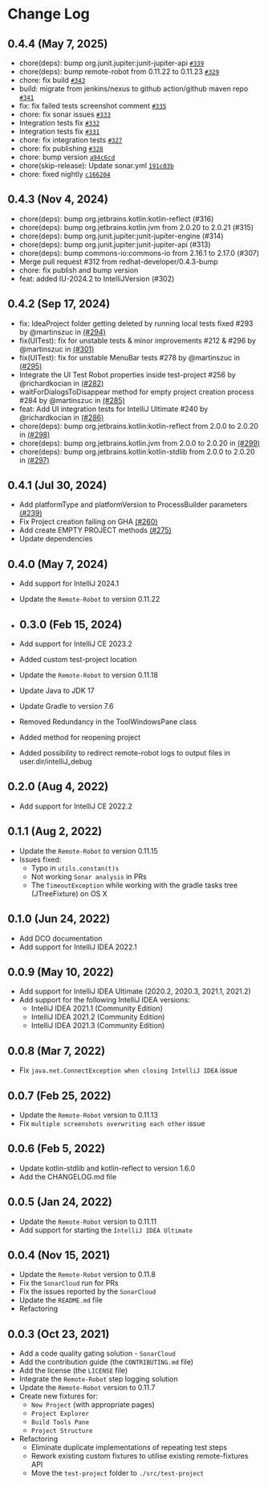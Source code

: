 # Change Log

## 0.4.4 (May 7, 2025)
- chore(deps): bump org.junit.jupiter:junit-jupiter-api [`#339`](https://github.com/redhat-developer/intellij-common-ui-test-library/pull/339)
- chore(deps): bump remote-robot from 0.11.22 to 0.11.23 [`#329`](https://github.com/redhat-developer/intellij-common-ui-test-library/pull/329)
- chore: fix build [`#343`](https://github.com/redhat-developer/intellij-common-ui-test-library/pull/343)
- build: migrate from jenkins/nexus to github action/github maven repo [`#341`](https://github.com/redhat-developer/intellij-common-ui-test-library/pull/341)
- fix: fix failed tests screenshot comment  [`#335`](https://github.com/redhat-developer/intellij-common-ui-test-library/pull/335)
- chore: fix sonar issues [`#333`](https://github.com/redhat-developer/intellij-common-ui-test-library/pull/333)
- Integration tests fix [`#332`](https://github.com/redhat-developer/intellij-common-ui-test-library/pull/332)
- Integration tests fix [`#331`](https://github.com/redhat-developer/intellij-common-ui-test-library/pull/331)
- chore: fix integration tests [`#327`](https://github.com/redhat-developer/intellij-common-ui-test-library/pull/327)
- chore: fix publishing [`#328`](https://github.com/redhat-developer/intellij-common-ui-test-library/pull/328)
- chore: bump version [`a94c6cd`](https://github.com/redhat-developer/intellij-common-ui-test-library/commit/a94c6cde6ac97645e6bfee99f1c8fe5a13fea185)
- chore(skip-release): Update sonar.yml [`191c03b`](https://github.com/redhat-developer/intellij-common-ui-test-library/commit/191c03be187a34ec5f51ba5bce91a30f6f8f4ff3)
- chore: fixed nightly [`c166204`](https://github.com/redhat-developer/intellij-common-ui-test-library/commit/c16620403c4e4ecc08381e3903baf87661c237d2)

## 0.4.3 (Nov 4, 2024)
- chore(deps): bump org.jetbrains.kotlin:kotlin-reflect (#316)
- chore(deps): bump org.jetbrains.kotlin.jvm from 2.0.20 to 2.0.21 (#315)
- chore(deps): bump org.junit.jupiter:junit-jupiter-engine (#314)
- chore(deps): bump org.junit.jupiter:junit-jupiter-api (#313)
- chore(deps): bump commons-io:commons-io from 2.16.1 to 2.17.0 (#307)
- Merge pull request #312 from redhat-developer/0.4.3-bump
- chore: fix publish and bump version
- feat: added IU-2024.2 to IntelliJVersion (#302)

## 0.4.2 (Sep 17, 2024)
 - fix: IdeaProject folder getting deleted by running local tests fixed #293 by @martinszuc in [(#294)](https://github.com/redhat-developer/intellij-common-ui-test-library/pull/294)
 - fix(UITest): fix for unstable tests & minor improvements #212 & #296 by @martinszuc in [(#301)](https://github.com/redhat-developer/intellij-common-ui-test-library/pull/301)
 - fix(UITest): fix for unstable MenuBar tests #278 by @martinszuc in [(#295)](https://github.com/redhat-developer/intellij-common-ui-test-library/pull/295)
 - Integrate the UI Test Robot properties inside test-project #256 by @richardkocian in [(#282)](https://github.com/redhat-developer/intellij-common-ui-test-library/pull/295)
 - waitForDialogsToDisappear method for empty project creation process #284 by @martinszuc in [(#285)](https://github.com/redhat-developer/intellij-common-ui-test-library/pull/285)
 - feat: Add UI integration tests for IntelliJ Ultimate #240 by @richardkocian in  [(#286)](https://github.com/redhat-developer/intellij-common-ui-test-library/pull/286)
 - chore(deps): bump org.jetbrains.kotlin:kotlin-reflect from 2.0.0 to 2.0.20 in [(#298)](https://github.com/redhat-developer/intellij-common-ui-test-library/pull/298)
 - chore(deps): bump org.jetbrains.kotlin.jvm from 2.0.0 to 2.0.20 in [(#299)](https://github.com/redhat-developer/intellij-common-ui-test-library/pull/299)
 - chore(deps): bump org.jetbrains.kotlin:kotlin-stdlib from 2.0.0 to 2.0.20 in [(#297)](https://github.com/redhat-developer/intellij-common-ui-test-library/pull/297)

## 0.4.1 (Jul 30, 2024)
- Add platformType and platformVersion to ProcessBuilder parameters [(#239)](https://github.com/redhat-developer/intellij-common-ui-test-library/pull/239)
- Fix Project creation failing on GHA [(#260)](https://github.com/redhat-developer/intellij-common-ui-test-library/pull/260)
- Add create EMPTY PROJECT methods [(#275)](https://github.com/redhat-developer/intellij-common-ui-test-library/pull/275)
- Update dependencies

## 0.4.0 (May 7, 2024)
- Add support for IntelliJ 2024.1
- Update the `Remote-Robot` to version 0.11.22

- ## 0.3.0 (Feb 15, 2024)
 - Add support for IntelliJ CE 2023.2
 - Added custom test-project location
 - Update the `Remote-Robot` to version 0.11.18
 - Update Java to JDK 17
 - Update Gradle to version 7.6
 - Removed Redundancy in the ToolWindowsPane class
 - Added method for reopening project
 - Added possibility to redirect remote-robot logs to output files in user.dir/intelliJ_debug 

## 0.2.0 (Aug 4, 2022)
 - Add support for IntelliJ CE 2022.2

## 0.1.1 (Aug 2, 2022)
 - Update the `Remote-Robot` to version 0.11.15
 - Issues fixed:
   - Typo in `utils.constan(t)s`
   - Not working `Sonar analysis` in PRs
   - The `TimeoutException` while working with the gradle tasks tree (JTreeFixture) on OS X

## 0.1.0 (Jun 24, 2022)
 - Add DCO documentation
 - Add support for IntelliJ IDEA 2022.1

## 0.0.9 (May 10, 2022)
 - Add support for IntelliJ IDEA Ultimate (2020.2, 2020.3, 2021.1, 2021.2)
 - Add support for the following IntelliJ IDEA versions: 
   - IntelliJ IDEA 2021.1 (Community Edition)
   - IntelliJ IDEA 2021.2 (Community Edition)
   - IntelliJ IDEA 2021.3 (Community Edition)

## 0.0.8 (Mar 7, 2022)
 - Fix `java.net.ConnectException when closing IntelliJ IDEA` issue

## 0.0.7 (Feb 25, 2022)
 - Update the `Remote-Robot` version to 0.11.13
 - Fix `multiple screenshots overwriting each other` issue

## 0.0.6 (Feb 5, 2022)
 - Update kotlin-stdlib and kotlin-reflect to version 1.6.0
 - Add the CHANGELOG.md file

## 0.0.5 (Jan 24, 2022)
 - Update the `Remote-Robot` version to 0.11.11
 - Add support for starting the `IntelliJ IDEA Ultimate`

## 0.0.4 (Nov 15, 2021)
 - Update the `Remote-Robot` version to 0.11.8
 - Fix the `SonarCloud` run for PRs
 - Fix the issues reported by the `SonarCloud`
 - Update the `README.md` file
 - Refactoring

## 0.0.3 (Oct 23, 2021)
 - Add a code quality gating solution - `SonarCloud`
 - Add the contribution guide (the `CONTRIBUTING.md` file)
 - Add the license (the `LICENSE` file)
 - Integrate the `Remote-Robot` step logging solution
 - Update the `Remote-Robot` version to 0.11.7
 - Create new fixtures for:
   - `New Project` (with appropriate pages)
   - `Project Explorer` 
   - `Build Tools Pane`
   - `Project Structure`
 - Refactoring
   - Eliminate duplicate implementations of repeating test steps
   - Rework existing custom fixtures to utilise existing remote-fixtures API
   - Move the `test-project` folder to `./src/test-project`
